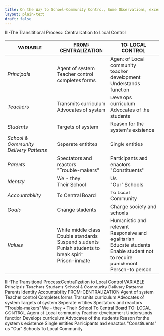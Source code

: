 ```yaml
---
title: On the Way to School-Community Control, Some Observations, excerpt (text)
layout: plain-text
draft: false
---
```


III-The Transititional Process: Centralization to Local Control

|VARIABLE|FROM: CENTRALIZATION|TO: LOCAL CONTROL|
|--------|--------------------|-----------------|
|*Principals*|Agent of system <br> Teacher control <br> completes forms|Agent of Local community <br> teacher development <br> Understands function|
|*Teachers*|Transmits curriculum <br> Advocates of system|Develops curriculum <br> Advocates of the students|
|*Students*|Targets of system|Reason for the system's existence|
|*School & Community Delivery Patterns*|Separate entitites|Single entities|
|*Parents*|Spectators and reactors <br> "Trouble-makers"|Participants and enactors <br> "Constituents"|
|*Identity*|We - they <br> Their School|Us <br> "Our" Schools|
|*Accountability*|To Central Board|To Local Community|
|*Goals*|Change students|Change society and schools|
|*Values*|White middle class <br> Double standards <br> Suspend students <br> Punish students to break spirit <br> Prison-inmate|Humanistic and relevant <br> Responsive and egalitarian <br> Educate students <br> Enable student not to require punishment <br> Person-to person|


III-The Transitional Process:Central1zation to Local Control
VARIABLE
Principals
Teachers
Students
School & Community
Delivery Patterns
Parents
Identity
Accountability
FROM:
CENTRALIZATION
Agent of system
Teacher control
Completes forms
Transmits curriculum
Advocates of system
Targets of system
Seperate entities
Spectators and reactors
"Trouble-makers"
We - they •
Their School
To Central Board
TO:
LOCAL CONTROL
Agent of Local
community
Teacher development
Understands function
Develops curriculum
Advocates of the
students
Reason for the
system's existence
Single entities
Participants and
enactors
"Constituents"
us
"Our" Schools
To Local Community
